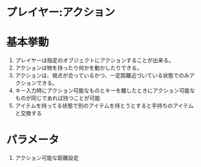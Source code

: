 # プレイヤー:アクション

# 基本挙動
1. プレイヤーは指定のオブジェクトにアクションすることが出来る。
2. アクションは物を持ったり何かを動かしたりできる。
3. アクションは、視点が合っているかつ、一定距離近づいている状態でのみアクションできる。
4. キー入力時にアクション可能なものとキーを離したときにアクション可能なものが同じであれば持つことが可能
5. アイテムを持ってる状態で別のアイテムを持とうとすると手持ちのアイテムと交換する

# パラメータ
1. アクション可能な距離設定
